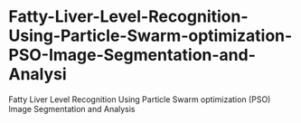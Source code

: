 # Fatty-Liver-Level-Recognition-Using-Particle-Swarm-optimization-PSO-Image-Segmentation-and-Analysi
Fatty Liver Level Recognition Using Particle Swarm optimization (PSO) Image Segmentation and Analysis
